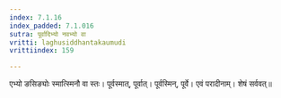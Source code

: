 ```yaml
---
index: 7.1.16
index_padded: 7.1.016
sutra: पूर्वादिभ्यो नवभ्यो वा
vritti: laghusiddhantakaumudi
vrittiindex: 159

---
```

एभ्यो ङसिङ्योः स्मात्स्मिनौ वा स्तः। पूर्वस्मात्, पूर्वात्। पूर्वस्मिन्, पूर्वे। एवं परादीनाम्। शेषं सर्ववत्॥
